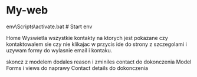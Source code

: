 # My-web
 
env\Scripts\activate.bat   # Start env 

Home Wyswietla wszystkie kontakty na ktorych jest pokazane czy kontaktowalem sie czy nie klikajac w przycis ide do strony
z szczegolami i uzywam formy do wylasnie email i kontaku. 



skoncz z modelem dodales reason i zminiles contact do dokonczenia Model Forms i views do naprawy 
Contact details do dokonczenia 



